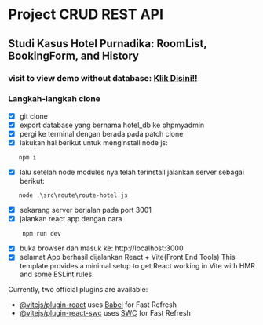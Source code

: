 # Project CRUD REST API 
## Studi Kasus Hotel Purnadika: RoomList, BookingForm, and History
### visit to view demo without database: [Klik Disini!!](https://project-restapi-refa-javami-kurnia.vercel.app)

### **Langkah-langkah clone**
- [x] git clone
- [x] export database yang bernama hotel_db ke phpmyadmin
- [x] pergi ke terminal dengan berada pada patch clone
- [x] lakukan hal berikut untuk menginstall node js:
```
   npm i
```
- [x] lalu setelah node modules nya telah terinstall jalankan server sebagai berikut:
```
   node .\src\route\route-hotel.js
```
- [x] sekarang server berjalan pada port 3001
- [x] jalankan react app dengan cara
```
    npm run dev
```
- [x] buka browser dan masuk ke: http://localhost:3000
- [x] selamat App berhasil dijalankan
React + Vite(Front End Tools)
This template provides a minimal setup to get React working in Vite with HMR and some ESLint rules.

Currently, two official plugins are available:

- [@vitejs/plugin-react](https://github.com/vitejs/vite-plugin-react/blob/main/packages/plugin-react/README.md) uses [Babel](https://babeljs.io/) for Fast Refresh
- [@vitejs/plugin-react-swc](https://github.com/vitejs/vite-plugin-react-swc) uses [SWC](https://swc.rs/) for Fast Refresh
